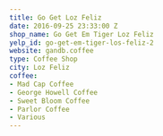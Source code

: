 ```yaml
---
title: Go Get Loz Feliz
date: 2016-09-25 23:33:00 Z
shop_name: Go Get Em Tiger Loz Feliz
yelp_id: go-get-em-tiger-los-feliz-2
website: gandb.coffee
type: Coffee Shop
city: Loz Feliz
coffee:
- Mad Cap Coffee
- George Howell Coffee
- Sweet Bloom Coffee
- Parlor Coffee
- Various
---
```


